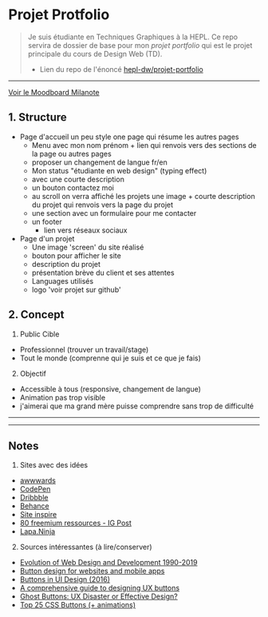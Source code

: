 # Projet Protfolio

> Je suis étudiante en Techniques Graphiques à la HEPL. Ce repo servira de dossier de base pour mon _projet portfolio_ qui est le projet principale du cours de Design Web (TD).
> * Lien du repo de l'énoncé [hepl-dw/projet-portfolio](https://github.com/hepl-dw/projet-portfolio)
***

[Voir le Moodboard Milanote](https://app.milanote.com/1Ld0M11FRplq4n?p=Qzrn0toKuX9)

## 1. Structure

- Page d'accueil un peu style one page qui résume les autres pages
  - Menu avec mon nom prénom + lien qui renvois vers des sections de la page ou autres pages
  - proposer un changement de langue fr/en
  - Mon status "étudiante en web design" (typing effect)
  - avec une courte description
  - un bouton contactez moi
  - au scroll on verra affiché les projets une image + courte description du projet qui renvois vers la page du projet
  - une section avec un formulaire pour me contacter
  - un footer
    - lien vers réseaux sociaux
- Page d'un projet
  - Une image 'screen' du site réalisé
  - bouton pour afficher le site
  - description du projet
  - présentation brève du client et ses attentes
  - Languages utilisés
  - logo 'voir projet sur github'

## 2. Concept

1. Public Cible
  - Professionnel (trouver un travail/stage)
  - Tout le monde (comprenne qui je suis et ce que je fais)
2. Objectif
  - Accessible à tous (responsive, changement de langue)
  - Animation pas trop visible
  - j'aimerai que ma grand mère puisse comprendre sans trop de difficulté


***


***
## Notes

1. Sites avec des idées

- [awwwards](https://www.awwwards.com/)
- [CodePen](https://codepen.io/)
- [Dribbble](https://dribbble.com/)
- [Behance](https://www.behance.net/)
- [Site inspire](https://www.siteinspire.com/)
- [80 freemium ressources - IG Post](https://www.instagram.com/p/B-o8AYqAysN/?igshid=12dahniui9rw7)
- [Lapa.Ninja](https://www.lapa.ninja/)

2. Sources intéressantes (à lire/conserver)

- [Evolution of Web Design and Development 1990-2019](https://redstapler.co/evolution-webdev-webdesign-1990-2019/)
- [Button design for websites and mobile apps](https://www.justinmind.com/blog/button-design-websites-mobile-apps/)
- [Buttons in UI Design (2016)](https://gigazine.net/gsc_news/en/20160728-button-ui-design/)
- [A comprehensive guide to designing UX buttons](https://www.invisionapp.com/inside-design/comprehensive-guide-designing-ux-buttons/)
- [Ghost Buttons: UX Disaster or Effective Design?](https://cxl.com/blog/ghost-buttons/)
- [Top 25 CSS Buttons (+ animations)](https://dev.to/webdeasy/top-20-css-buttons-animations-f41)
